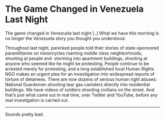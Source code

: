 # The Game Changed in Venezuela Last Night

The game changed in Venezuela last night [..] What we have this
morning is no longer the Venezuela story you thought you understood.

Throughout last night, panicked people told their stories of
state-sponsored paramilitaries on motorcycles roaming middle class
neighborhoods, shooting at people and  storming into apartment
buildings, shooting at anyone who seemed like he might be
protesting. People continue to be arrested merely for protesting, and
a long established local Human Rights NGO makes an urgent plea for an
investigation into widespread reports of torture of detainees. There
are now dozens of serious human right abuses: National Guardsmen
shooting tear gas canisters directly into residential buildings. We
have videos of soldiers shooting civilians on the street. And that’s
just what came out in real time, over Twitter and YouTube, before any
real investigation is carried out.

---

Sounds pretty bad. 















